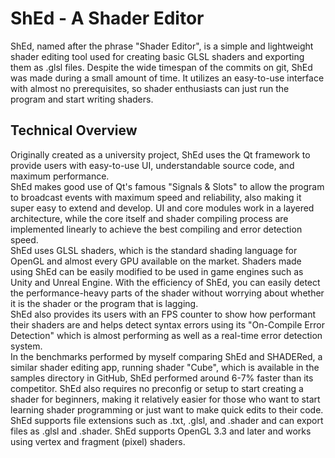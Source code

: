 # ShEd - A Shader Editor
ShEd, named after the phrase "Shader Editor", is a simple and lightweight shader editing tool used for creating basic GLSL shaders and exporting them as .glsl files.
Despite the wide timespan of the commits on git, ShEd was made during a small amount of time. It utilizes an easy-to-use interface with almost no prerequisites, so shader enthusiasts can just run the program and start writing shaders.



## Technical Overview
Originally created as a university project, ShEd uses the Qt framework to provide users with easy-to-use UI, understandable source code, and maximum performance.<br/>
ShEd makes good use of Qt's famous "Signals & Slots" to allow the program to broadcast events with maximum speed and reliability, also making it super easy to extend and develop. UI and core modules work in a layered architecture, while the core itself and shader compiling process are implemented linearly to achieve the best compiling and error detection speed.<br/>
ShEd uses GLSL shaders, which is the standard shading language for OpenGL and almost every GPU available on the market. Shaders made using ShEd can be easily modified to be used in game engines such as Unity and Unreal Engine. With the efficiency of ShEd, you can easily detect the performance-heavy parts of the shader without worrying about whether it is the shader or the program that is lagging.<br/>
ShEd also provides its users with an FPS counter to show how performant their shaders are and helps detect syntax errors using its "On-Compile Error Detection" which is almost performing as well as a real-time error detection system.<br/>
In the benchmarks performed by myself comparing ShEd and SHADERed, a similar shader editing app, running shader "Cube", which is available in the samples directory in GitHub, ShEd performed around 6-7% faster than its competitor. ShEd also requires no preconfig or setup to start creating a shader for beginners, making it relatively easier for those who want to start learning shader programming or just want to make quick edits to their code.<br/>
ShEd supports file extensions such as .txt, .glsl, and .shader and can export files as .glsl and .shader. ShEd supports OpenGL 3.3 and later and works using vertex and fragment (pixel) shaders.
